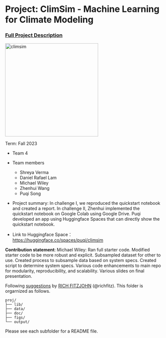 # Project: ClimSim - Machine Learning for Climate Modeling


### [Full Project Description](doc/project3_desc.md)

<img src="https://leap-stc.github.io/ClimSim/_images/fig_1.png" alt="climsim" width="300"/>

Term: Fall 2023

+ Team 4
+ Team members
	+ Shreya Verma
	+ Daniel Rafael Lam
	+ Michael Wiley
	+ Zhenhui Wang
	+ Puqi Song

+ Project summary: In challenge I, we reproduced the quickstart notebook and created a report. In challenge II, Zhenhui implemented the quickstart notebook on Google Colab using Google Drive. Puqi developed an app using Huggingface Spaces that can directly show the quickstart notebook.
+ Link to Huggingface Space：https://huggingface.co/spaces/puqi/climsim
	

**Contribution statement**: Michael Wiley: Ran full starter code. Modified starter code to be more robust and explicit. Subsampled dataset for other to use. Created process to subsample data based on system specs. Created script to determine system specs. Various code enhancements to main repo for modularity, reproducibility, and scalability. Various slides on final presentation.

Following [suggestions](http://nicercode.github.io/blog/2013-04-05-projects/) by [RICH FITZJOHN](http://nicercode.github.io/about/#Team) (@richfitz). This folder is orgarnized as follows.

```
proj/
├── lib/
├── data/
├── doc/
├── figs/
└── output/
```

Please see each subfolder for a README file.
